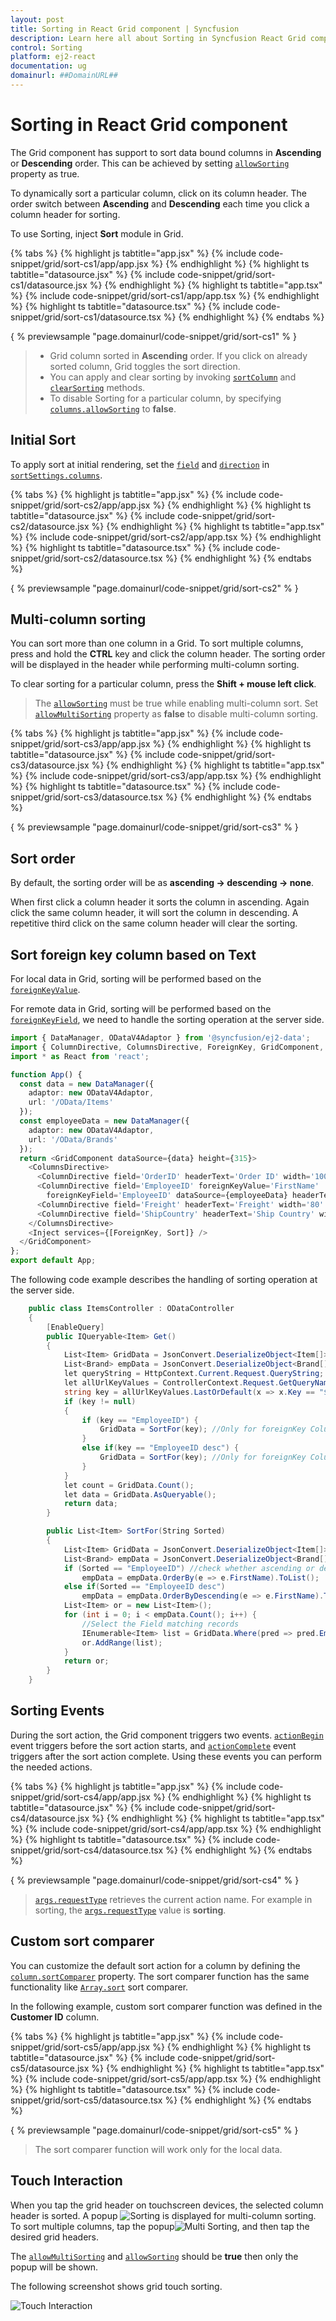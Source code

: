 ```yaml
---
layout: post
title: Sorting in React Grid component | Syncfusion
description: Learn here all about Sorting in Syncfusion React Grid component of Syncfusion Essential JS 2 and more.
control: Sorting 
platform: ej2-react
documentation: ug
domainurl: ##DomainURL##
---
```


# Sorting in React Grid component

The Grid component has support to sort data bound columns in **Ascending** or **Descending** order.
This can be achieved by setting [`allowSorting`](https://ej2.syncfusion.com/angular/documentation/api/grid/#allowsorting) property as true.

To dynamically sort a particular column, click on its column header.
The order switch between **Ascending** and **Descending** each time you click a column header for sorting.

To use Sorting, inject **Sort** module in Grid.

{% tabs %}
{% highlight js tabtitle="app.jsx" %}
{% include code-snippet/grid/sort-cs1/app/app.jsx %}
{% endhighlight %}
{% highlight ts tabtitle="datasource.jsx" %}
{% include code-snippet/grid/sort-cs1/datasource.jsx %}
{% endhighlight %}
{% highlight ts tabtitle="app.tsx" %}
{% include code-snippet/grid/sort-cs1/app/app.tsx %}
{% endhighlight %}
{% highlight ts tabtitle="datasource.tsx" %}
{% include code-snippet/grid/sort-cs1/datasource.tsx %}
{% endhighlight %}
{% endtabs %}

{ % previewsample "page.domainurl/code-snippet/grid/sort-cs1" % }

> * Grid column sorted in **Ascending** order. If you click on already sorted column, Grid toggles the sort direction.
> * You can apply and clear sorting by invoking [`sortColumn`](https://ej2.syncfusion.com/angular/documentation/api/grid/#sortcolumn) and
[`clearSorting`](https://ej2.syncfusion.com/angular/documentation/api/grid/#clearsorting) methods.
> * To disable Sorting for a particular column, by specifying [`columns.allowSorting`](https://ej2.syncfusion.com/angular/documentation/api/grid/column/#allowsorting) to **false**.

## Initial Sort

To apply sort at initial rendering, set the [`field`](https://ej2.syncfusion.com/angular/documentation/api/grid/sortDescriptorModel/#field) and
[`direction`](https://ej2.syncfusion.com/angular/documentation/api/grid/sortDescriptorModel/#direction) in [`sortSettings.columns`](https://ej2.syncfusion.com/angular/documentation/api/grid/sortSettingsModel/#columns).

{% tabs %}
{% highlight js tabtitle="app.jsx" %}
{% include code-snippet/grid/sort-cs2/app/app.jsx %}
{% endhighlight %}
{% highlight ts tabtitle="datasource.jsx" %}
{% include code-snippet/grid/sort-cs2/datasource.jsx %}
{% endhighlight %}
{% highlight ts tabtitle="app.tsx" %}
{% include code-snippet/grid/sort-cs2/app/app.tsx %}
{% endhighlight %}
{% highlight ts tabtitle="datasource.tsx" %}
{% include code-snippet/grid/sort-cs2/datasource.tsx %}
{% endhighlight %}
{% endtabs %}

{ % previewsample "page.domainurl/code-snippet/grid/sort-cs2" % }

## Multi-column sorting

You can sort more than one column in a Grid. To sort multiple columns, press and hold the **CTRL** key and click the column header. The sorting order will be displayed in the header while performing multi-column sorting.

To clear sorting for a particular column, press the **Shift + mouse left click**.

> The [`allowSorting`](https://ej2.syncfusion.com/angular/documentation/api/grid/#allowsorting) must be true while enabling multi-column sort.
> Set [`allowMultiSorting`](https://ej2.syncfusion.com/angular/documentation/api/grid/#allowmultisorting) property as **false** to disable multi-column sorting.

{% tabs %}
{% highlight js tabtitle="app.jsx" %}
{% include code-snippet/grid/sort-cs3/app/app.jsx %}
{% endhighlight %}
{% highlight ts tabtitle="datasource.jsx" %}
{% include code-snippet/grid/sort-cs3/datasource.jsx %}
{% endhighlight %}
{% highlight ts tabtitle="app.tsx" %}
{% include code-snippet/grid/sort-cs3/app/app.tsx %}
{% endhighlight %}
{% highlight ts tabtitle="datasource.tsx" %}
{% include code-snippet/grid/sort-cs3/datasource.tsx %}
{% endhighlight %}
{% endtabs %}

{ % previewsample "page.domainurl/code-snippet/grid/sort-cs3" % }

## Sort order

By default, the sorting order will be as **ascending -> descending -> none**.

When first click a column header it sorts the column in ascending. Again click the same column header, it will sort the column in descending. A repetitive third click on the same column header will clear the sorting.

## Sort foreign key column based on Text

For local data in Grid, sorting will be performed based on the [`foreignKeyValue`](https://ej2.syncfusion.com/angular/documentation/api/grid/column/#foreignkeyvalue).

For remote data in Grid, sorting will be performed based on the [`foreignKeyField`](https://ej2.syncfusion.com/angular/documentation/api/grid/column/#foreignkeyfield), we need to handle the sorting operation at the server side.

```typescript
import { DataManager, ODataV4Adaptor } from '@syncfusion/ej2-data';
import { ColumnDirective, ColumnsDirective, ForeignKey, GridComponent, Inject, Sort } from '@syncfusion/ej2-react-grids';
import * as React from 'react';

function App() {
  const data = new DataManager({
    adaptor: new ODataV4Adaptor,
    url: '/OData/Items'
  });
  const employeeData = new DataManager({
    adaptor: new ODataV4Adaptor,
    url: '/OData/Brands'
  });
  return <GridComponent dataSource={data} height={315}>
    <ColumnsDirective>
      <ColumnDirective field='OrderID' headerText='Order ID' width='100' textAlign="Right" />
      <ColumnDirective field='EmployeeID' foreignKeyValue='FirstName'
        foreignKeyField='EmployeeID' dataSource={employeeData} headerText='Employee Name' width='150' />
      <ColumnDirective field='Freight' headerText='Freight' width='80' textAlign="Right" format='C2' />
      <ColumnDirective field='ShipCountry' headerText='Ship Country' width='100' />
    </ColumnsDirective>
    <Inject services={[ForeignKey, Sort]} />
  </GridComponent>
};
export default App;
```

The following code example describes the handling of sorting operation at the server side.

```cs
    public class ItemsController : ODataController
    {
        [EnableQuery]
        public IQueryable<Item> Get()
        {
            List<Item> GridData = JsonConvert.DeserializeObject<Item[]>(Properties.Resources.ItemsJson).AsQueryable().ToList();
            List<Brand> empData = JsonConvert.DeserializeObject<Brand[]>(Properties.Resources.BrandsJson).AsQueryable().ToList();
            let queryString = HttpContext.Current.Request.QueryString;
            let allUrlKeyValues = ControllerContext.Request.GetQueryNameValuePairs();
            string key = allUrlKeyValues.LastOrDefault(x => x.Key == "$orderby").Value;
            if (key != null)
            {
                if (key == "EmployeeID") {
                    GridData = SortFor(key); //Only for foreignKey Column ascending
                }
                else if(key == "EmployeeID desc") {
                    GridData = SortFor(key); //Only for foreignKey Column descending
                }
            }
            let count = GridData.Count();
            let data = GridData.AsQueryable();
            return data;
        }

        public List<Item> SortFor(String Sorted)
        {
            List<Item> GridData = JsonConvert.DeserializeObject<Item[]>(Properties.Resources.ItemsJson).AsQueryable().ToList();
            List<Brand> empData = JsonConvert.DeserializeObject<Brand[]>(Properties.Resources.BrandsJson).AsQueryable().ToList();
            if (Sorted == "EmployeeID") //check whether ascending or descending
                empData = empData.OrderBy(e => e.FirstName).ToList();
            else if(Sorted == "EmployeeID desc")
                empData = empData.OrderByDescending(e => e.FirstName).ToList();
            List<Item> or = new List<Item>();
            for (int i = 0; i < empData.Count(); i++) {
                //Select the Field matching records
                IEnumerable<Item> list = GridData.Where(pred => pred.EmployeeID == empData[i].EmployeeID).ToList();
                or.AddRange(list);
            }
            return or;
        }
    }
```

## Sorting Events

During the sort action, the Grid component triggers two events. [`actionBegin`](https://ej2.syncfusion.com/angular/documentation/api/grid/#actionbegin) event triggers before the sort action starts, and [`actionComplete`](https://ej2.syncfusion.com/angular/documentation/api/grid/#actioncomplete) event triggers after the sort action complete. Using these events you can perform the needed actions.

{% tabs %}
{% highlight js tabtitle="app.jsx" %}
{% include code-snippet/grid/sort-cs4/app/app.jsx %}
{% endhighlight %}
{% highlight ts tabtitle="datasource.jsx" %}
{% include code-snippet/grid/sort-cs4/datasource.jsx %}
{% endhighlight %}
{% highlight ts tabtitle="app.tsx" %}
{% include code-snippet/grid/sort-cs4/app/app.tsx %}
{% endhighlight %}
{% highlight ts tabtitle="datasource.tsx" %}
{% include code-snippet/grid/sort-cs4/datasource.tsx %}
{% endhighlight %}
{% endtabs %}

{ % previewsample "page.domainurl/code-snippet/grid/sort-cs4" % }

> [`args.requestType`](https://ej2.syncfusion.com/angular/documentation/api/grid/sortEventArgs/#requesttype) retrieves the current action name.
For example in sorting, the [`args.requestType`](https://ej2.syncfusion.com/angular/documentation/api/grid/sortEventArgs/#requesttype) value is **sorting**.

## Custom sort comparer

You can customize the default sort action for a column by defining the [`column.sortComparer`](https://ej2.syncfusion.com/angular/documentation/api/grid/column/#sortcomparer) property.
The sort comparer function has the same functionality like
[`Array.sort`](https://developer.mozilla.org/en-US/docs/Web/JavaScript/Reference/Global_Objects/Array/sort) sort comparer.

In the following example, custom sort comparer function was defined in the **Customer ID** column.

{% tabs %}
{% highlight js tabtitle="app.jsx" %}
{% include code-snippet/grid/sort-cs5/app/app.jsx %}
{% endhighlight %}
{% highlight ts tabtitle="datasource.jsx" %}
{% include code-snippet/grid/sort-cs5/datasource.jsx %}
{% endhighlight %}
{% highlight ts tabtitle="app.tsx" %}
{% include code-snippet/grid/sort-cs5/app/app.tsx %}
{% endhighlight %}
{% highlight ts tabtitle="datasource.tsx" %}
{% include code-snippet/grid/sort-cs5/datasource.tsx %}
{% endhighlight %}
{% endtabs %}

{ % previewsample "page.domainurl/code-snippet/grid/sort-cs5" % }

> The sort comparer function will work only for the local data.

## Touch Interaction

When you tap the grid header on touchscreen devices, the selected column header is sorted. A popup ![Sorting](images/sorting.jpg) is displayed for multi-column sorting.
To sort multiple columns, tap the popup![Multi Sorting](images/msorting.jpg), and then tap the desired grid headers.

 The [`allowMultiSorting`](https://ej2.syncfusion.com/angular/documentation/api/grid/#allowmultisorting) and [`allowSorting`](https://ej2.syncfusion.com/angular/documentation/api/grid/#allowsorting) should be **true** then only the popup will be shown.

The following screenshot shows grid touch sorting.

![Touch Interaction](images/touch-sorting.jpg)
